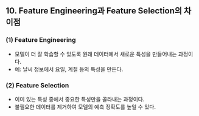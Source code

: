 ## 10. Feature Engineering과 Feature Selection의 차이점

### (1) Feature Engineering
- 모델이 더 잘 학습할 수 있도록 원래 데이터에서 새로운 특성을 만들어내는 과정이다.
- 예: 날씨 정보에서 요일, 계절 등의 특성을 만든다.

### (2) Feature Selection
- 이미 있는 특성 중에서 중요한 특성만을 골라내는 과정이다.
- 불필요한 데이터를 제거하여 모델의 예측 정확도를 높일 수 있다.